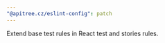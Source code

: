 ```yaml
---
"@apitree.cz/eslint-config": patch
---
```


Extend base test rules in React test and stories rules.
